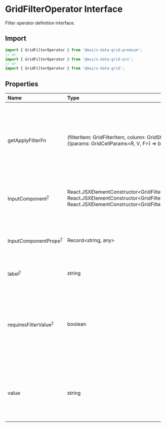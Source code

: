 # GridFilterOperator Interface

<p class="description">Filter operator definition interface.</p>

## Import

```js
import { GridFilterOperator } from '@mui/x-data-grid-premium';
// or
import { GridFilterOperator } from '@mui/x-data-grid-pro';
// or
import { GridFilterOperator } from '@mui/x-data-grid';
```

## Properties

| Name                                                                                                  | Type                                                                                                                                                                                                                                               | Default                                | Description                                                                                                                                                                                 |
| :---------------------------------------------------------------------------------------------------- | :------------------------------------------------------------------------------------------------------------------------------------------------------------------------------------------------------------------------------------------------- | :------------------------------------- | :------------------------------------------------------------------------------------------------------------------------------------------------------------------------------------------ |
| <span class="prop-name">getApplyFilterFn</span>                                                       | <span class="prop-type">(filterItem: GridFilterItem, column: GridStateColDef&lt;R, V, F&gt;) =&gt; null \| ((params: GridCellParams&lt;R, V, F&gt;) =&gt; boolean)</span>                                                                          |                                        | The callback that generates a filtering function for a given filter item and column.<br />This function can return `null` to skip filtering for this item and column.                       |
| <span class="prop-name optional">InputComponent<sup><abbr title="optional">?</abbr></sup></span>      | <span class="prop-type">React.JSXElementConstructor&lt;GridFilterInputValueProps&gt; \| React.JSXElementConstructor&lt;GridFilterInputMultipleValueProps&gt; \| React.JSXElementConstructor&lt;GridFilterInputMultipleSingleSelectProps&gt;</span> |                                        | The input component to render in the filter panel for this filter operator.                                                                                                                 |
| <span class="prop-name optional">InputComponentProps<sup><abbr title="optional">?</abbr></sup></span> | <span class="prop-type">Record&lt;string, any&gt;</span>                                                                                                                                                                                           |                                        | The props to pass to the input component in the filter panel for this filter operator.                                                                                                      |
| <span class="prop-name optional">label<sup><abbr title="optional">?</abbr></sup></span>               | <span class="prop-type">string</span>                                                                                                                                                                                                              |                                        | The label of the filter operator.                                                                                                                                                           |
| <span class="prop-name optional">requiresFilterValue<sup><abbr title="optional">?</abbr></sup></span> | <span class="prop-type">boolean</span>                                                                                                                                                                                                             | <span class="prop-default">true</span> | If `false`, filter operator doesn't require user-entered value to work.<br />Usually should be set to `false` for filter operators that don't have `InputComponent` (for example `isEmpty`) |
| <span class="prop-name">value</span>                                                                  | <span class="prop-type">string</span>                                                                                                                                                                                                              |                                        | The name of the filter operator.<br />It will be matched with the `operatorValue` property of the filter items.                                                                             |
